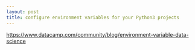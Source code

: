 ```yaml
---
layout: post
title: configure environment variables for your Python3 projects
---
```

https://www.datacamp.com/community/blog/environment-variable-data-science
